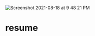 ![Screenshot 2021-08-18 at 9 48 21 PM](https://user-images.githubusercontent.com/42432746/129970245-bf0f6e68-7bb5-4439-b609-0f9e17c3a9c0.png)
# resume
